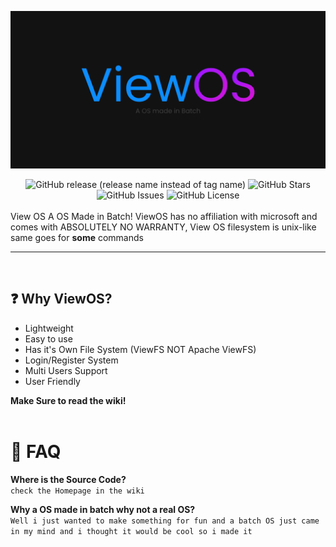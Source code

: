 ![](https://github.com/gamemaster123356/View-OS/blob/viewos-stable/ViewOS-Banner.png)
<div align="center">
  <img alt="GitHub release (release name instead of tag name)" src="https://img.shields.io/github/v/release/gamemaster123356/View-OS?color=dodgerblue&include_prereleases&label=latest&style=for-the-badge">
  <img alt="GitHub Stars" src="https://img.shields.io/github/stars/gamemaster123356/View-OS?color=dodgerblue&label=stars&style=for-the-badge">
  <img alt="GitHub Issues" src="https://img.shields.io/github/issues/gamemaster123356/View-OS?color=dodgerblue&label=issues&style=for-the-badge">
  <img alt="GitHub License" src="https://img.shields.io/badge/LICENSE-gnu%20gpl%20v3-dodgerblue?style=for-the-badge">
</div>
<br/>
View OS A OS Made in Batch! ViewOS has no affiliation with microsoft and comes with ABSOLUTELY NO WARRANTY, View OS filesystem is unix-like same goes for <b>some</b> commands
<hr>
<br/>

## ❓ Why ViewOS?
- Lightweight
- Easy to use
- Has it's Own File System (ViewFS NOT Apache ViewFS)
- Login/Register System
- Multi Users Support
- User Friendly

**Make Sure to read the wiki!**
<br/><br/>

# 💬 FAQ
**Where is the Source Code?**<br>
`check the Homepage in the wiki`

**Why a OS made in batch why not a real OS?**<br>
`Well i just wanted to make something for fun and a batch OS just came in my mind and i thought it would be cool so i made it`
